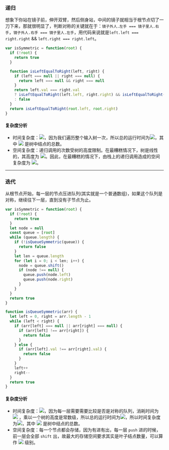 ### 递归
想象下你站在镜子前，伸开双臂，然后侧身站，中间的镜子就相当于根节点切了一刀下来，那就很明显了，判断对称的关键就在于：`镜子外人.左手 === 镜子里人.右手`，`镜子外人.右手 === 镜子里人.左手`，用代码来说就是`left.left === right.right` && `left.right === right.left`。

```javascript
var isSymmetric = function(root) {
  if (!root) {
    return true
  }

  function isLeftEqualToRight(left, right) {
    if (left === null || right === null) {
      return left === null && right === null
    }
    return left.val === right.val
    ? isLeftEqualToRight(left.left, right.right) && isLeftEqualToRight(left.right, right.left)
    : false
  }
  return isLeftEqualToRight(root.left, root.right)
}
```

#### 复杂度分析

- 时间复杂度：![](https://cdn.nlark.com/yuque/__latex/7ba55e7c64a9405a0b39a1107e90ca94.svg#card=math&code=O%28n%29&height=20&width=36)，因为我们遍历整个输入树一次，所以总的运行时间为![](https://cdn.nlark.com/yuque/__latex/7ba55e7c64a9405a0b39a1107e90ca94.svg#card=math&code=O%28n%29&height=20&width=36)，其中 ![](https://cdn.nlark.com/yuque/__latex/7b8b965ad4bca0e41ab51de7b31363a1.svg#card=math&code=n&height=12&width=10) 是树中结点的总数。
- 空间复杂度：递归调用的次数受树的高度限制。在最糟糕情况下，树是线性的，其高度为 ![](https://cdn.nlark.com/yuque/__latex/7ba55e7c64a9405a0b39a1107e90ca94.svg#card=math&code=O%28n%29&height=20&width=36)。因此，在最糟糕的情况下，由栈上的递归调用造成的空间复杂度为 ![](https://cdn.nlark.com/yuque/__latex/7ba55e7c64a9405a0b39a1107e90ca94.svg#card=math&code=O%28n%29&height=20&width=36)。

---

### 迭代
从根节点开始，每一层的节点压进队列(其实就是一个普通数组)，如果这个队列是对称，继续往下一层，直到没有子节点为止。

```javascript
var isSymmetric = function(root) {
  if (!root) {
    return true
  }
  let node = null
  const queue = [root]
  while (queue.length) {
    if (!isQueueSymmetric(queue)) {
      return false
    }
    let len = queue.length
    for (let i = 0; i < len; i++) {
      node = queue.shift()
      if (node !== null) {
        queue.push(node.left)
        queue.push(node.right)
      }
    }
  }
  return true
}

function isQueueSymmetric(arr) {
  let left = 0, right = arr.length - 1
  while (left < right) {
    if (arr[left] === null || arr[right] === null) {
      if (arr[left] !== arr[right]) {
        return false
      }
    } else {
      if (arr[left].val !== arr[right].val) {
        return false
      }
    }
    left++
    right--
  }
  return true
}
```

#### 复杂度分析

- 时间复杂度：![](https://cdn.nlark.com/yuque/__latex/7ba55e7c64a9405a0b39a1107e90ca94.svg#card=math&code=O%28n%29&height=20&width=36)，因为每一层需要需要比较是否是对称的队列，消耗时间为 ![](https://cdn.nlark.com/yuque/__latex/13e88870e2b306702cf6081d7797b086.svg#card=math&code=O%28n%2F2%29&height=20&width=53) ，乘以一个树的高度是常数级，所以总的运行时间为![](https://cdn.nlark.com/yuque/__latex/20f0594cbf94f32e92da0d0a55563e5f.svg#card=math&code=h%2AO%28n%2F2%29&height=20&width=78)，所以时间复杂度为![](https://cdn.nlark.com/yuque/__latex/7ba55e7c64a9405a0b39a1107e90ca94.svg#card=math&code=O%28n%29&height=20&width=36)，其中 ![](https://cdn.nlark.com/yuque/__latex/7b8b965ad4bca0e41ab51de7b31363a1.svg#card=math&code=n&height=12&width=10) 是树中结点的总数。
- 空间复杂度：每一个节点都会存储，因为有进有出，每一层 `push` 进的时候，前一层会全部 `shift` 出，故最大的存储空间要求其实是叶子结点数量，可以算作 ![](https://cdn.nlark.com/yuque/__latex/5e079a28737d5dd019a3b8f6133ee55e.svg#card=math&code=O%281%29&height=20&width=34) 级别。
